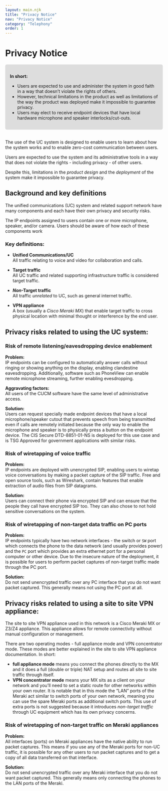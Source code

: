 ```yaml
---
layout: main.njk
title: "Privacy Notice"
nav: "Privacy Notice"
category: "Telephony"
order: 1
---
```


# Privacy Notice

<div style="padding: 15px; background-color: #dddddd; border-radius: 5px;">
    <p class="govuk-body">
        <b>In short:</b>
        <ul class="govuk-list govuk-list--bullet">
            <li>Users are expected to use and administer the system in good faith in a way that doesn’t violate the rights of others.</li>
            <li>However, technical limitations in the product as well as limitations of the way the product was deployed make it impossible to guarantee privacy.</li>
            <li>Users may elect to receive endpoint devices that have local hardware microphone and speaker interlocks/cut-outs.</li>
        </ul>
    </p>
</div>

<br>

The use of the UC system is designed to enable users to learn about how the system works and to enable zero-cost communication between users. 

Users are expected to use the system and its administrative tools in a way that does not violate the rights - including privacy - of other users. 

Despite this, limitations in the *product design* and the *deployment* of the system make it impossible to guarantee privacy.

## Background and key definitions

The unified communications (UC) system and related support network have many components and each have their own privacy and security risks.

The IP endpoints assigned to users contain one or more microphone, speaker, and/or camera. Users should be aware of how each of these components work

### Key definitions:

- **Unified Communications/UC** <br> 
All traffic relating to voice and video for collaboration and calls.

- **Target traffic**<br>
All UC traffic and related supporting infrastructure traffic is considered target traffic.

- **_Non_-Target traffic**<br>
All traffic *unrelated* to UC, such as general internet traffic.

- **VPN appliance**<br>
A box (usually a *Cisco Meraki MX*) that enable target traffic to cross physical location with minimal thought or interference by the end user.

## Privacy risks related to using the UC system:

### Risk of remote listening/eavesdropping device enablement

**Problem:**<br>
IP endpoints can be configured to automatically answer calls without ringing or showing anything on the display, enabling clandestine eavesdropping. Additionally, software such as PhoneView can enable remote microphone streaming, further enabling evesdropping.

**Aggravating factors:**<br>
All users of the CUCM software have the same level of administrative access.

**Solution:**<br>
Users can request specially made endpoint devices that have a local microphone/speaker cutout that prevents speech from being transmitted even if calls are remotely initiated because the only way to enable the microphone and speaker is to physically press a button on the endpoint device. The CIS Secure DTD-8851-01-NS is deployed for this use case and is TSG Approved for government applications with similar risks.

### Risk of wiretapping of voice traffic

**Problem:**<br>
IP endpoints are deployed with unencrypted SIP, enabling users to wiretap voice conversations by making a packet capture of the SIP traffic. Free and open source tools, such as Wireshark, contain features that enable extraction of audio files from SIP datagrams. 

**Solution:**<br>
Users can connect their phone via encrypted SIP and can ensure that the people they call have encrypted SIP too. They can also chose to not hold sensitive conversations on the system.

### Risk of wiretapping of non-target data traffic on PC ports

**Problem:** <br>
IP endpoints typically have two network interfaces - the switch or `SW` port which connects the phone to the data network (and usually provides power) and the `PC` port which provides an extra ethernet port for a personal computer or other device. Due to the insecure nature of the deployment, it is possible for users to perform packet captures of non-target traffic made through the PC port.

**Solution:**<br>
Do not send unencrypted traffic over any PC interface that you do not want packet captured. This generally means not using the PC port at all.

## Privacy risks related to using a site to site VPN appliance:

The site to site VPN appliance used in this network is a Cisco Meraki MX or Z3/Z4 appliance. This appliance allows for remote connectivity without manual configuration or management. 

There are two operating modes - full appliance mode and VPN concentrator mode. These modes are better explained in the site to site VPN appliance documentation.
In short: 
- **full appliance mode** means you connect the phones directly to the MX and it does a full (double or triple) NAT setup and routes all site to site traffic through itself.
- **VPN concentrator mode** means your MX sits as a client on your network and you’ll need to set a static route for other networks within your own router. It is notable that in this mode the “LAN” ports of the Meraki act similar to switch ports of your own network, meaning you can use the spare Meraki ports as additional switch ports. This use of extra ports is not suggested because it introduces *non-target traffic* through UC equipment which has its own privacy concerns.

### Risk of wiretapping of non-target traffic on Meraki appliances

**Problem:**<br>
All interfaces (ports) on Meraki appliances have the native ability to run packet captures. This means if you use any of the Meraki ports for non-UC traffic, it is possible for any other users to run packet captures and to get a copy of all data transferred on that interface.

**Solution:**<br>
Do not send unencrypted traffic over any Meraki interface that you do not want packet captured. This generally means only connecting the phones to the LAN ports of the Meraki.